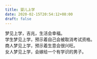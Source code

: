 ```yaml
---
title: 婴儿上学
date: 2020-02-15T20:54:12+08:00
draft: false
---
```


梦见上学，吉兆，生活会幸福。<br>
学生梦见上学，预示着自己会被取消考试资格。<br>
商人梦见上学，预示着生意会很兴旺。<br>
女人梦见上学，会嫁给一个有学识的男子。<br>

